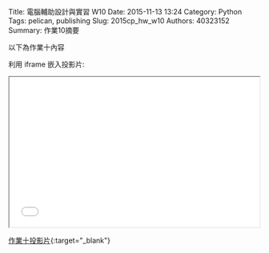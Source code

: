 Title: 電腦輔助設計與實習 W10
Date: 2015-11-13 13:24
Category: Python
Tags: pelican, publishing
Slug: 2015cp_hw_w10
Authors: 40323152
Summary: 作業10摘要

以下為作業十內容

利用 iframe 嵌入投影片:

<iframe src="40323152_cp_w10_p.html" width="500" height="300"></iframe>

[作業十投影片](40323102_cp_w10_p.html){:target="_blank"}




